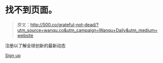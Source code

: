 # 找不到页面。

> 原文：<http://500.co/grateful-not-dead/?utm_source=wanqu.co&utm_campaign=Wanqu+Daily&utm_medium=website>

注册以了解全球创新的最新动态

[Sign up](/newsletter-sign-up)
